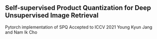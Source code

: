 ## Self-supervised Product Quantization for Deep Unsupervised Image Retrieval
Pytorch implementation of SPQ
Accepted to ICCV 2021
Young Kyun Jang and Nam Ik Cho  
